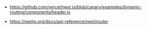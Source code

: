 - https://github.com/vercel/next.js/blob/canary/examples/dynamic-routing/components/header.js

- https://nextjs.org/docs/api-reference/next/router
